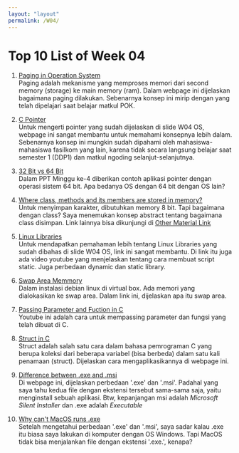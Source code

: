 ```yaml
---
layout: "layout"
permalink: /W04/
---
```


# Top 10 List of Week 04

1. [Paging in Operation System](https://www.guru99.com/paging-in-operating-system.html)<br>
Paging adalah mekanisme yang memproses memori dari second memory (storage) ke main memory (ram). Dalam webpage ini dijelaskan bagaimana paging dilakukan. Sebenarnya konsep ini mirip dengan yang telah dipelajari saat belajar matkul POK.

2. [C Pointer](https://www.programiz.com/c-programming/c-pointers/)<br>
Untuk mengerti pointer yang sudah dijelaskan di slide W04 OS, webpage ini sangat membantu untuk memahami konsepnya lebih dalam. Sebenarnya konsep ini mungkin sudah dipahami oleh mahasiswa-mahasiswa fasilkom yang lain, karena tidak secara langsung belajar saat semester 1 (DDP1) dan matkul ngoding selanjut-selanjutnya.

3. [32 Bit vs 64 Bit](https://www.guru99.com/32-bit-vs-64-bit-operating-systems.html)<br>
Dalam PPT Minggu ke-4 diberikan contoh aplikasi pointer dengan operasi sistem 64 bit. Apa bedanya OS dengan 64 bit dengan OS lain?

4. [Where class, methods and its members are stored in memory?](https://stackoverflow.com/questions/21074341/where-class-methods-and-its-members-are-stored-in-memory)<br>
Untuk menyimpan karakter, dibutuhkan memory 8 bit. Tapi bagaimana dengan class? Saya menemukan konsep abstract tentang bagaimana class disimpan. Link lainnya bisa dikunjungi di [Other Material Link](https://softwareengineering.stackexchange.com/questions/307721/where-is-the-class-itself-stored-at-runtime-to-be-used-as-a-reference)

5. [Linux Libraries](https://medium.com/swlh/linux-basics-static-libraries-vs-dynamic-libraries-a7bcf8157779)<br>
Untuk mendapatkan pemahaman lebih tentang Linux Libraries yang sudah dibahas di slide W04 OS, link ini sangat membantu. Di link itu juga ada video youtube yang menjelaskan tentang cara membuat script static. Juga perbedaan dynamic dan static library.

6. [Swap Area Memmory](https://askubuntu.com/questions/508870/what-is-a-swap-area)<br>
Dalam instalasi debian linux di virtual box. Ada memori yang dialokasikan ke swap area. Dalam link ini, dijelaskan apa itu swap area.

7. [Passing Parameter and Fuction in C](https://www.youtube.com/watch?v=PQ_pHQDPWaA)<br>
Youtube ini adalah cara untuk mempassing parameter dan fungsi yang telah dibuat di C.

8. [Struct in C](https://www.programiz.com/c-programming/c-structures)<br>
Struct adalah salah satu cara dalam bahasa pemrograman C yang berupa koleksi dari beberapa variabel (bisa berbeda) dalam satu kali penamaan (struct). Dijelaskan cara mengaplikasikannya di webpage ini.

9. [Difference between .exe and .msi](https://askanydifference.com/difference-between-msi-and-exe/)<br>
Di webpage ini, dijelaskan perbedaan '.exe' dan '.msi'. Padahal yang saya tahu kedua file dengan ekstensi tersebut sama-sama saja, yaitu menginstall sebuah aplikasi. Btw, kepanjangan msi adalah <i>Microsoft Silent Installer</i> dan .exe adalah <i>Executable</i>

10. [Why can't MacOS runs .exe](https://www.quora.com/Why-cant-Mac-OSX-traditionally-run-exe-programs)<br>
Setelah mengetahui perbedaan '.exe' dan '.msi', saya sadar kalau .exe itu biasa saya lakukan di komputer dengan OS Windows. Tapi MacOS tidak bisa menjalankan file dengan ekstensi '.exe.', kenapa?